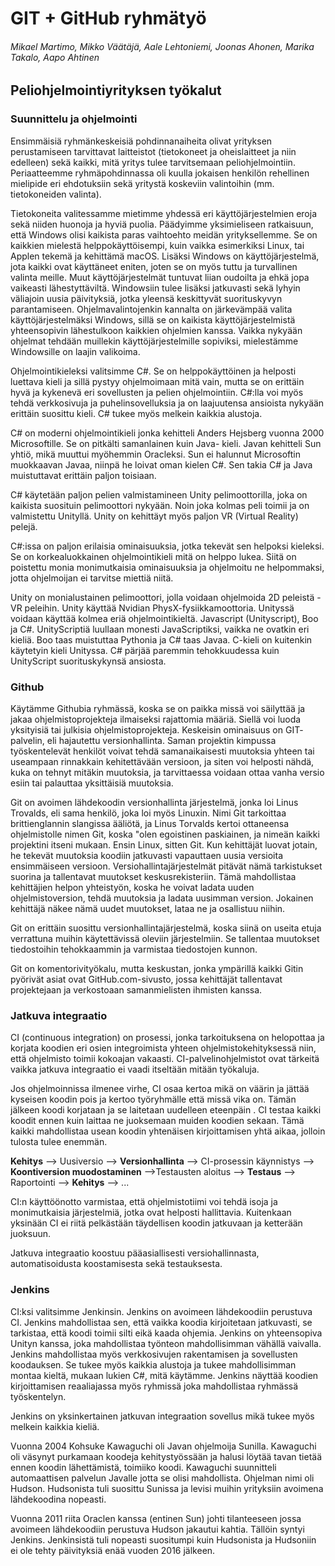# GIT + GitHub ryhmätyö
###### Mikael Martimo, Mikko Väätäjä, Aale Lehtoniemi, Joonas Ahonen, Marika Takalo, Aapo Ahtinen
## Peliohjelmointiyrityksen työkalut

 ### Suunnittelu ja ohjelmointi
 
 Ensimmäisiä ryhmänkeskeisiä pohdinnanaiheita olivat yrityksen perustamiseen tarvittavat laitteistot (tietokoneet ja oheislaitteet ja niin edelleen) sekä kaikki, mitä yritys tulee tarvitsemaan peliohjelmointiin. Periaatteemme ryhmäpohdinnassa oli kuulla jokaisen henkilön rehellinen mielipide eri ehdotuksiin sekä yritystä koskeviin valintoihin (mm. tietokoneiden valinta).
 
 Tietokoneita valitessamme mietimme yhdessä eri käyttöjärjestelmien eroja sekä niiden huonoja ja hyviä puolia. Päädyimme yksimieliseen ratkaisuun, että Windows olisi kaikista paras vaihtoehto meidän yrityksellemme. Se on kaikkien mielestä helppokäyttöisempi, kuin vaikka esimerkiksi Linux, tai Applen tekemä ja kehittämä macOS. Lisäksi Windows on käyttöjärjestelmä, jota kaikki ovat käyttäneet eniten, joten se on myös tuttu ja turvallinen valinta meille. Muut käyttöjärjestelmät tuntuvat liian oudoilta ja ehkä jopa vaikeasti lähestyttäviltä. Windowsiin tulee lisäksi jatkuvasti sekä lyhyin väliajoin uusia päivityksiä, jotka yleensä keskittyvät suorituskyvyn parantamiseen. Ohjelmavalintojenkin kannalta on järkevämpää valita käyttöjärjestelmäksi Windows, sillä se on kaikista käyttöjärjestelmistä yhteensopivin lähestulkoon kaikkien ohjelmien kanssa. Vaikka nykyään ohjelmat tehdään muillekin käyttöjärjestelmille sopiviksi, mielestämme Windowsille on laajin valikoima. 
 
 Ohjelmointikieleksi valitsimme C#. Se on helppokäyttöinen ja helposti luettava kieli ja sillä pystyy ohjelmoimaan mitä vain, mutta se on erittäin hyvä ja kykenevä eri sovellusten ja pelien ohjelmointiin. C#:lla voi myös tehdä verkkosivuja ja puhelinsovelluksia ja on laajuutensa ansioista nykyään erittäin suosittu kieli. C# tukee myös melkein kaikkia alustoja.
 
 C# on moderni ohjelmointikieli jonka kehitteli Anders Hejsberg vuonna 2000 Microsoftille. Se on pitkälti samanlainen kuin Java- kieli. Javan kehitteli Sun yhtiö, mikä muuttui myöhemmin Oracleksi. Sun ei halunnut Microsoftin muokkaavan Javaa, niinpä he loivat oman kielen C#. Sen takia C# ja Java muistuttavat erittäin paljon toisiaan.
 
 C# käytetään paljon pelien valmistamineen Unity pelimoottorilla, joka on kaikista suosituin pelimoottori nykyään. Noin joka kolmas peli toimii ja on valmistettu Unityllä. Unity on kehittäyt myös paljon VR (Virtual Reality) pelejä.
 
 C#:issa on paljon erilaisia ominaisuuksia, jotka tekevät sen helpoksi kieleksi. Se on korkealuokkainen ohjelmointikieli mitä on helppo lukea. Siitä on poistettu monia monimutkaisia ominaisuuksia ja ohjelmoitu ne helpommaksi, jotta ohjelmoijan ei tarvitse miettiä niitä. 

 Unity on monialustainen pelimoottori, jolla voidaan ohjelmoida 2D peleistä - VR peleihin. Unity käyttää Nvidian PhysX-fysiikkamoottoria. Unityssä voidaan käyttää kolmea eriä ohjelmointikieltä. Javascript (Unityscript), Boo ja C#. UnityScriptiä luullaan monesti JavaScriptiksi, vaikka ne ovatkin eri kieliä. Boo taas muistuttaa Pythonia ja C# taas Javaa. C-kieli on kuitenkin käytetyin kieli Unityssa. C# pärjää paremmin tehokkuudessa kuin UnityScript suorituskykynsä ansiosta. 
 
 
 ### Github
 
 Käytämme Githubia ryhmässä, koska se on paikka missä voi säilyttää ja jakaa ohjelmistoprojekteja ilmaiseksi rajattomia määriä. Siellä voi luoda yksityisiä tai julkisia ohjelmistoprojekteja. Keskeisin ominaisuus on GIT- palvelin, eli hajautettu versionhallinta. Saman projektin kimpussa työskentelevät henkilöt voivat tehdä samanaikaisesti muutoksia yhteen tai useampaan rinnakkain kehitettävään versioon, ja siten voi helposti nähdä, kuka on tehnyt mitäkin muutoksia, ja tarvittaessa voidaan ottaa vanha versio esiin tai palauttaa yksittäisiä muutoksia.
 
 Git on avoimen lähdekoodin versionhallinta järjestelmä, jonka loi Linus Trovalds, eli sama henkilö, joka loi myös Linuxin. Nimi Git tarkoittaa brittienglannin slangissa ääliötä, ja Linus Torvalds kertoi ottaneensa ohjelmistolle nimen Git, koska "olen egoistinen paskiainen, ja nimeän kaikki projektini itseni mukaan. Ensin Linux, sitten Git. Kun kehittäjät luovat jotain, he tekevät muutoksia koodiin jatkuvasti vapauttaen uusia versioita ensimmäiseen versioon. Versiohallintajärjestelmät pitävät nämä tarkistukset suorina ja tallentavat muutokset keskusrekisteriin. Tämä mahdollistaa kehittäjien helpon yhteistyön, koska he voivat ladata uuden ohjelmistoversion, tehdä muutoksia ja ladata uusimman version. Jokainen kehittäjä näkee nämä uudet muutokset, lataa ne ja osallistuu niihin.
 
 Git on erittäin suosittu versionhallintajärjestelmä, koska siinä on useita etuja verrattuna muihin käytettävissä oleviin järjestelmiin. Se tallentaa muutokset tiedostoihin tehokkaammin ja varmistaa tiedostojen kunnon. 
 
  Git on komentorivityökalu, mutta keskustan, jonka ympärillä kaikki Gitin pyörivät asiat ovat GitHub.com-sivusto, jossa kehittäjät tallentavat projektejaan ja verkostoaan samanmielisten ihmisten kanssa.

 
 ### Jatkuva integraatio
 
 CI (continuous integration) on prosessi, jonka tarkoituksena on helopottaa ja korjata koodien eri osien integroimista yhteen ohjelmistokehityksessä niin, että ohjelmisto toimii kokoajan vakaasti. CI-palvelinohjelmistot ovat tärkeitä vaikka jatkuva integraatio ei vaadi itseltään mitään työkaluja.
 
 Jos ohjelmoinnissa ilmenee virhe, CI osaa kertoa mikä on väärin ja jättää kyseisen koodin pois ja kertoo työryhmälle että missä vika on. Tämän jälkeen koodi korjataan ja se laitetaan uudelleen eteenpäin . CI testaa kaikki koodit ennen kuin laittaa ne juoksemaan muiden koodien sekaan. Tämä kaikki mahdollistaa usean koodin yhtenäisen kirjoittamisen yhtä aikaa, jolloin tulosta tulee enemmän.
 
**Kehitys** --> Uusiversio --> **Versionhallinta** --> CI-prosessin käynnistys --> **Koontiversion muodostaminen** -->Testausten aloitus --> **Testaus** --> Raportointi --> **Kehitys** --> ...
 
 CI:n käyttöönotto  varmistaa, että ohjelmistotiimi voi tehdä isoja ja monimutkaisia järjestelmiä, jotka ovat helposti hallittavia. Kuitenkaan yksinään CI ei riitä pelkästään täydellisen koodin jatkuvaan ja ketterään juoksuun.
 
 Jatkuva integraatio koostuu pääasiallisesti versiohallinnasta, automatisoidusta koostamisesta sekä testauksesta.
 
 ### Jenkins
 
 CI:ksi valitsimme Jenkinsin. Jenkins on avoimeen lähdekoodiin perustuva CI. Jenkins mahdollistaa sen, että vaikka koodia kirjoitetaan jatkuvasti, se tarkistaa, että koodi toimii silti eikä kaada ohjemia. Jenkins on yhteensopiva Unityn kanssa, joka mahdollistaa työnteon mahdollisimman vähällä vaivalla. Jenkins mahdollistaa myös verkkosivujen rakentamisen ja sovellusten koodauksen. Se tukee myös kaikkia alustoja ja tukee mahdollisimman montaa kieltä, mukaan lukien C#, mitä käytämme. Jenkins näyttää koodien kirjoittamisen reaaliajassa myös ryhmissä joka mahdollistaa ryhmässä työskentelyn.
 
 Jenkins on yksinkertainen jatkuvan integraation sovellus mikä tukee myös melkein kaikkia kieliä. 
 
 Vuonna 2004 Kohsuke Kawaguchi oli Javan ohjelmoija Sunilla. Kawaguchi oli väsynyt purkamaan koodeja kehitystyössään ja halusi löytää tavan tietää ennen koodin lähettämistä, toimiiko koodi. Kawaguchi suunnitteli automaattisen palvelun Javalle jotta se olisi mahdollista. Ohjelman nimi oli Hudson. Hudsonista tuli suosittu Sunissa ja levisi muihin yrityksiin avoimena lähdekoodina nopeasti.
 
 Vuonna 2011 riita Oraclen kanssa (entinen Sun) johti tilanteeseen jossa avoimeen lähdekoodiin perustuva Hudson jakautui kahtia. Tällöin syntyi Jenkins. Jenkinsistä tuli nopeasti suositumpi kuin Hudsonista ja Hudsoniin ei ole tehty päivityksiä enää vuoden 2016 jälkeen.
 

 
 

 
